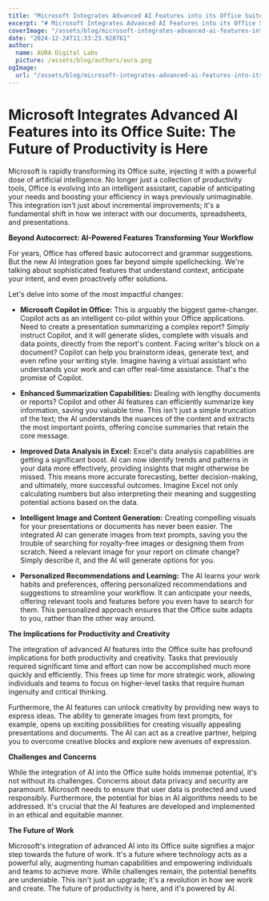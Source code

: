 ```yaml
---
title: "Microsoft Integrates Advanced AI Features into its Office Suite"
excerpt: "# Microsoft Integrates Advanced AI Features into its Office Suite: The Future of Productivity is Here  Microsoft is rapidly transforming its Office su"
coverImage: "/assets/blog/microsoft-integrates-advanced-ai-features-into-its-office-suite.jpg"
date: "2024-12-24T11:33:25.928761"
author:
  name: AURA Digital Labs
  picture: /assets/blog/authors/aura.png
ogImage:
  url: "/assets/blog/microsoft-integrates-advanced-ai-features-into-its-office-suite.jpg"
---
```


# Microsoft Integrates Advanced AI Features into its Office Suite: The Future of Productivity is Here

Microsoft is rapidly transforming its Office suite, injecting it with a powerful dose of artificial intelligence.  No longer just a collection of productivity tools, Office is evolving into an intelligent assistant, capable of anticipating your needs and boosting your efficiency in ways previously unimaginable.  This integration isn't just about incremental improvements; it's a fundamental shift in how we interact with our documents, spreadsheets, and presentations.

**Beyond Autocorrect: AI-Powered Features Transforming Your Workflow**

For years, Office has offered basic autocorrect and grammar suggestions.  But the new AI integration goes far beyond simple spellchecking.  We're talking about sophisticated features that understand context, anticipate your intent, and even proactively offer solutions.

Let's delve into some of the most impactful changes:

* **Microsoft Copilot in Office:**  This is arguably the biggest game-changer. Copilot acts as an intelligent co-pilot within your Office applications.  Need to create a presentation summarizing a complex report?  Simply instruct Copilot, and it will generate slides, complete with visuals and data points, directly from the report's content.  Facing writer's block on a document? Copilot can help you brainstorm ideas, generate text, and even refine your writing style.  Imagine having a virtual assistant who understands your work and can offer real-time assistance.  That's the promise of Copilot.

* **Enhanced Summarization Capabilities:**  Dealing with lengthy documents or reports?  Copilot and other AI features can efficiently summarize key information, saving you valuable time. This isn't just a simple truncation of the text;  the AI understands the nuances of the content and extracts the most important points, offering concise summaries that retain the core message.

* **Improved Data Analysis in Excel:**  Excel's data analysis capabilities are getting a significant boost.  AI can now identify trends and patterns in your data more effectively, providing insights that might otherwise be missed.  This means more accurate forecasting, better decision-making, and ultimately, more successful outcomes.  Imagine Excel not only calculating numbers but also interpreting their meaning and suggesting potential actions based on the data.

* **Intelligent Image and Content Generation:**  Creating compelling visuals for your presentations or documents has never been easier.  The integrated AI can generate images from text prompts, saving you the trouble of searching for royalty-free images or designing them from scratch.  Need a relevant image for your report on climate change? Simply describe it, and the AI will generate options for you.

* **Personalized Recommendations and Learning:**  The AI learns your work habits and preferences, offering personalized recommendations and suggestions to streamline your workflow.  It can anticipate your needs, offering relevant tools and features before you even have to search for them.  This personalized approach ensures that the Office suite adapts to you, rather than the other way around.

**The Implications for Productivity and Creativity**

The integration of advanced AI features into the Office suite has profound implications for both productivity and creativity.  Tasks that previously required significant time and effort can now be accomplished much more quickly and efficiently.  This frees up time for more strategic work, allowing individuals and teams to focus on higher-level tasks that require human ingenuity and critical thinking.

Furthermore, the AI features can unlock creativity by providing new ways to express ideas.  The ability to generate images from text prompts, for example, opens up exciting possibilities for creating visually appealing presentations and documents.  The AI can act as a creative partner, helping you to overcome creative blocks and explore new avenues of expression.

**Challenges and Concerns**

While the integration of AI into the Office suite holds immense potential, it's not without its challenges.  Concerns about data privacy and security are paramount.  Microsoft needs to ensure that user data is protected and used responsibly.  Furthermore, the potential for bias in AI algorithms needs to be addressed.  It's crucial that the AI features are developed and implemented in an ethical and equitable manner.

**The Future of Work**

Microsoft's integration of advanced AI into its Office suite signifies a major step towards the future of work.  It's a future where technology acts as a powerful ally, augmenting human capabilities and empowering individuals and teams to achieve more.  While challenges remain, the potential benefits are undeniable.  This isn't just an upgrade; it's a revolution in how we work and create. The future of productivity is here, and it's powered by AI.
